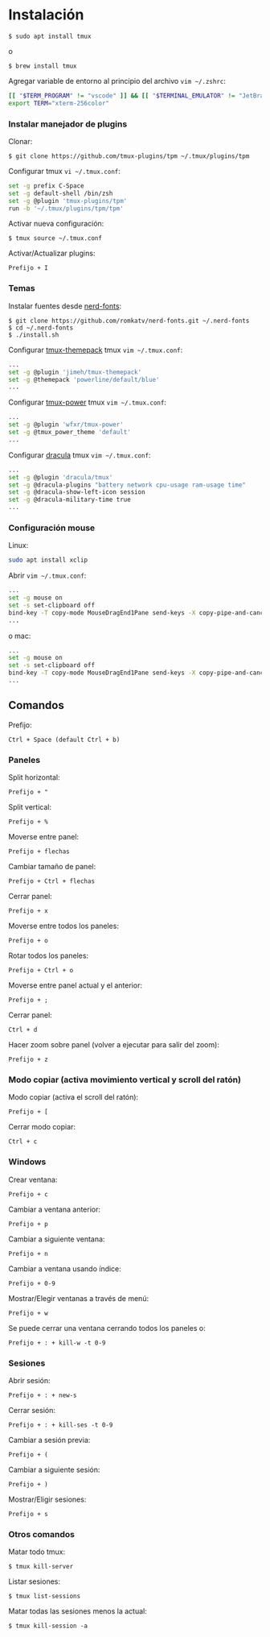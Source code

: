 # Instalación

```
$ sudo apt install tmux
```

o

```
$ brew install tmux
```

Agregar variable de entorno al principio del archivo `vim ~/.zshrc`:
```bash
[[ "$TERM_PROGRAM" != "vscode" ]] && [[ "$TERMINAL_EMULATOR" != "JetBrains-JediTerm" ]] && [[ "$TERM" != "screen" ]] && exec tmux
export TERM="xterm-256color"
```

### Instalar manejador de plugins

Clonar:
```
$ git clone https://github.com/tmux-plugins/tpm ~/.tmux/plugins/tpm
```

Configurar tmux `vi ~/.tmux.conf`:
```bash
set -g prefix C-Space
set -g default-shell /bin/zsh
set -g @plugin 'tmux-plugins/tpm'
run -b '~/.tmux/plugins/tpm/tpm'
```

Activar nueva configuración:
```
$ tmux source ~/.tmux.conf
```

Activar/Actualizar plugins:
```
Prefijo + I
```

### Temas

Instalar fuentes desde [nerd-fonts](https://github.com/romkatv/nerd-fonts):

```
$ git clone https://github.com/romkatv/nerd-fonts.git ~/.nerd-fonts
$ cd ~/.nerd-fonts
$ ./install.sh
```

Configurar [tmux-themepack](https://github.com/jimeh/tmux-themepack) tmux `vim ~/.tmux.conf`:

```bash
...
set -g @plugin 'jimeh/tmux-themepack'
set -g @themepack 'powerline/default/blue'
...
```

Configurar [tmux-power](https://github.com/wfxr/tmux-power) tmux `vim ~/.tmux.conf`:

```bash
...
set -g @plugin 'wfxr/tmux-power'
set -g @tmux_power_theme 'default'
...
```

Configurar [dracula](https://github.com/dracula/tmux) tmux `vim ~/.tmux.conf`:

```bash
...
set -g @plugin 'dracula/tmux'
set -g @dracula-plugins "battery network cpu-usage ram-usage time"
set -g @dracula-show-left-icon session
set -g @dracula-military-time true
...
```

### Configuración mouse

Linux:

```bash
sudo apt install xclip
```

Abrir `vim ~/.tmux.conf`:

```bash
...
set -g mouse on
set -s set-clipboard off
bind-key -T copy-mode MouseDragEnd1Pane send-keys -X copy-pipe-and-cancel "xclip -selection clipboard -i"
...
```

o mac:

```bash
...
set -g mouse on
set -s set-clipboard off
bind-key -T copy-mode MouseDragEnd1Pane send-keys -X copy-pipe-and-cancel "pbcopy"
...
```

## Comandos

Prefijo:
```
Ctrl + Space (default Ctrl + b)
```

### Paneles

Split horizontal:
```
Prefijo + "
```

Split vertical:
```
Prefijo + %
```

Moverse entre panel:
```
Prefijo + flechas
```

Cambiar tamaño de panel:
```
Prefijo + Ctrl + flechas
```

Cerrar panel:
```
Prefijo + x
```

Moverse entre todos los paneles:
```
Prefijo + o
```

Rotar todos los paneles:
```
Prefijo + Ctrl + o
```

Moverse entre panel actual y el anterior:
```
Prefijo + ;
```

Cerrar panel:
```
Ctrl + d
```

Hacer zoom sobre panel (volver a ejecutar para salir del zoom):
```
Prefijo + z
```

### Modo copiar (activa movimiento vertical y scroll del ratón)

Modo copiar (activa el scroll del ratón):
```
Prefijo + [
```

Cerrar modo copiar:
```
Ctrl + c
```

### Windows

Crear ventana:
```
Prefijo + c
```

Cambiar a ventana anterior:
```
Prefijo + p
```

Cambiar a siguiente ventana:
```
Prefijo + n
```

Cambiar a ventana usando índice:
```
Prefijo + 0-9
```

Mostrar/Elegir ventanas a través de menú:
```
Prefijo + w
```

Se puede cerrar una ventana cerrando todos los paneles o:
```
Prefijo + : + kill-w -t 0-9
```

### Sesiones

Abrir sesión:
```
Prefijo + : + new-s
```

Cerrar sesión:
```
Prefijo + : + kill-ses -t 0-9
```

Cambiar a sesión previa:
```
Prefijo + (
```

Cambiar a siguiente sesión:
```
Prefijo + )
```

Mostrar/Eligir sesiones:
```
Prefijo + s
```

### Otros comandos

Matar todo tmux:
```
$ tmux kill-server
```

Listar sesiones:
```
$ tmux list-sessions
```

Matar todas las sesiones menos la actual:
```
$ tmux kill-session -a
```
